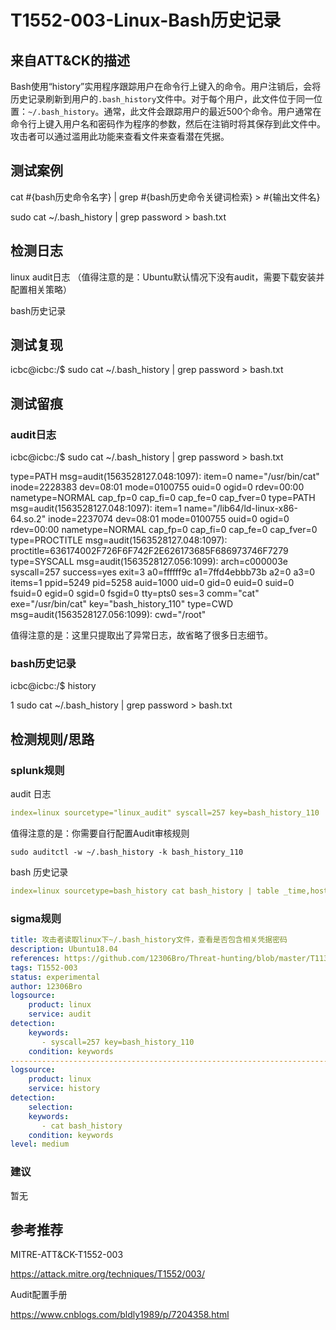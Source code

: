 # T1552-003-Linux-Bash历史记录

## 来自ATT&CK的描述

Bash使用“history”实用程序跟踪用户在命令行上键入的命令。用户注销后，会将历史记录刷新到用户的`.bash_history`文件中。对于每个用户，此文件位于同一位置：`~/.bash_history`。通常，此文件会跟踪用户的最近500个命令。用户通常在命令行上键入用户名和密码作为程序的参数，然后在注销时将其保存到此文件中。攻击者可以通过滥用此功能来查看文件来查看潜在凭据。

## 测试案例

cat #{bash历史命令名字} | grep #{bash历史命令关键词检索} > #{输出文件名}

sudo cat  ~/.bash_history | grep password > bash.txt

## 检测日志

linux audit日志 （值得注意的是：Ubuntu默认情况下没有audit，需要下载安装并配置相关策略）

bash历史记录

## 测试复现

icbc@icbc:/$ sudo cat ~/.bash_history | grep password > bash.txt

## 测试留痕

### audit日志

icbc@icbc:/$ sudo cat ~/.bash_history | grep password > bash.txt

type=PATH msg=audit(1563528127.048:1097): item=0 name="/usr/bin/cat" inode=2228383 dev=08:01 mode=0100755 ouid=0 ogid=0 rdev=00:00 nametype=NORMAL cap_fp=0 cap_fi=0 cap_fe=0 cap_fver=0
type=PATH msg=audit(1563528127.048:1097): item=1 name="/lib64/ld-linux-x86-64.so.2" inode=2237074 dev=08:01 mode=0100755 ouid=0 ogid=0 rdev=00:00 nametype=NORMAL cap_fp=0 cap_fi=0 cap_fe=0 cap_fver=0
type=PROCTITLE msg=audit(1563528127.048:1097): proctitle=636174002F726F6F742F2E626173685F686973746F7279
type=SYSCALL msg=audit(1563528127.056:1099): arch=c000003e syscall=257 success=yes exit=3 a0=ffffff9c a1=7ffd4ebbb73b a2=0 a3=0 items=1 ppid=5249 pid=5258 auid=1000 uid=0 gid=0 euid=0 suid=0 fsuid=0 egid=0 sgid=0 fsgid=0 tty=pts0 ses=3 comm="cat" exe="/usr/bin/cat" key="bash_history_110"
type=CWD msg=audit(1563528127.056:1099): cwd="/root"

值得注意的是：这里只提取出了异常日志，故省略了很多日志细节。

### bash历史记录

icbc@icbc:/$ history

1  sudo cat ~/.bash_history | grep password > bash.txt

## 检测规则/思路

### splunk规则

audit 日志

```yml
index=linux sourcetype="linux_audit" syscall=257 key=bash_history_110 | table host,auid,syscall,syscall_name,exe
```

值得注意的是：你需要自行配置Audit审核规则

```history
sudo auditctl -w ~/.bash_history -k bash_history_110
```

bash 历史记录

```yml
index=linux sourcetype=bash_history cat bash_history | table _time,host,user_name,bash_command
```

### sigma规则

```yml
title: 攻击者读取linux下~/.bash_history文件，查看是否包含相关凭据密码
description: Ubuntu18.04
references: https://github.com/12306Bro/Threat-hunting/blob/master/T1139-linux-Bash历史记录.md
tags: T1552-003
status: experimental
author: 12306Bro
logsource:
​    product: linux
​    service: audit
detection:
​    keywords:
​       - syscall=257 key=bash_history_110
​    condition: keywords
----------------------------------------------------------------------------------------
logsource:
​    product: linux
​    service: history
detection:
​    selection:
​    keywords:
​       - cat bash_history
​    condition: keywords
level: medium
```

### 建议

暂无

## 参考推荐

MITRE-ATT&CK-T1552-003

<https://attack.mitre.org/techniques/T1552/003/>

Audit配置手册

<https://www.cnblogs.com/bldly1989/p/7204358.html>
